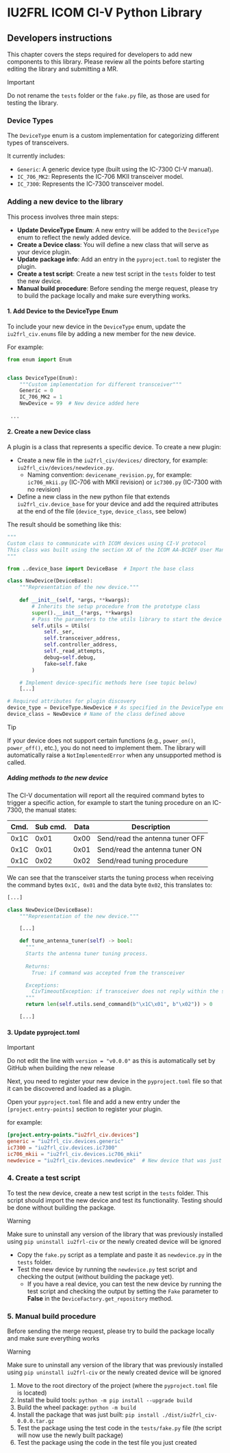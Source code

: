 # IU2FRL ICOM CI-V Python Library

## Developers instructions

This chapter covers the steps required for developers to add new components to this library. Please review all the points before starting editing the library and submitting a MR.

> [!IMPORTANT]
> Do not rename the `tests` folder or the `fake.py` file, as those are used for testing the library.

### Device Types

The `DeviceType` enum is a custom implementation for categorizing different types of transceivers.

It currently includes:

- `Generic`:  A generic device type (built using the IC-7300 CI-V manual).
- `IC_706_MK2`: Represents the IC-706 MKII transceiver model.
- `IC_7300`: Represents the IC-7300 transceiver model.

### Adding a new device to the library

This process involves three main steps:

- **Update DeviceType Enum**: A new entry will be added to the `DeviceType` enum to reflect the newly added device.
- **Create a Device class**: You will define a new class that will serve as your device plugin.
- **Update package info**: Add an entry in the `pyproject.toml` to register the plugin.
- **Create a test script**: Create a new test script in the `tests` folder to test the new device.
- **Manual build procedure**: Before sending the merge request, please try to build the package locally and make sure everything works.

#### 1. Add Device to the DeviceType Enum

To include your new device in the `DeviceType` enum, update the `iu2frl_civ.enums` file by adding a new member for the new device.

For example:

```python
from enum import Enum


class DeviceType(Enum):
    """Custom implementation for different transceiver"""
    Generic = 0
    IC_706_MK2 = 1
    NewDevice = 99  # New device added here
 
 ...
```

#### 2. Create a new Device class

A plugin is a class that represents a specific device. To create a new plugin:

- Create a new file in the `iu2frl_civ/devices/` directory, for example: `iu2frl_civ/devices/newdevice.py`.
  - Naming convention: `devicename_revision.py`, for example: `ic706_mkii.py` (IC-706 with MKII revision) or `ic7300.py` (IC-7300 with no revision)
- Define a new class in the new python file that extends `iu2frl_civ.device_base` for your device and add the required attributes at the end of the file (`device_type`, `device_class`, see below)

The result should be something like this:

```python
"""
Custom class to communicate with ICOM devices using CI-V protocol
This class was built using the section XX of the ICOM AA-BCDEF User Manual
"""

from ..device_base import DeviceBase  # Import the base class

class NewDevice(DeviceBase):
    """Representation of the new device."""
    
    def __init__(self, *args, **kwargs):
        # Inherits the setup procedure from the prototype class
        super().__init__(*args, **kwargs)
        # Pass the parameters to the utils library to start the device
        self.utils = Utils(
            self._ser,
            self.transceiver_address,
            self.controller_address,
            self._read_attempts, 
            debug=self.debug, 
            fake=self.fake
        )

    # Implement device-specific methods here (see topic below)
    [...]

# Required attributes for plugin discovery
device_type = DeviceType.NewDevice # As specified in the DeviceType enum
device_class = NewDevice # Name of the class defined above
```

> [!TIP]
> If your device does not support certain functions (e.g., `power_on()`, `power_off()`, etc.), you do not need to implement them. The library will automatically raise a `NotImplementedError` when any unsupported method is called.

##### Adding methods to the new device

The CI-V documentation will report all the required command bytes to trigger a specific action, for example to start the tuning procedure on an IC-7300, the manual states:

| Cmd. | Sub cmd. | Data |            Description          |
|------|----------|------|---------------------------------|
| 0x1C |   0x01   | 0x00 | Send/read the antenna tuner OFF |
| 0x1C |   0x01   | 0x01 | Send/read the antenna tuner ON  |
| 0x1C |   0x02   | 0x02 | Send/read tuning procedure      |

We can see that the transceiver starts the tuning process when receiving the command bytes `0x1C, 0x01` and the data byte `0x02`, this translates to:

```python
[...]

class NewDevice(DeviceBase):
    """Representation of the new device."""

    [...]

    def tune_antenna_tuner(self) -> bool:
      """
      Starts the antenna tuner tuning process.
      
      Returns:
        True: if command was accepted from the transceiver

      Exceptions:
        CivTimeoutException: if transceiver does not reply within the specified time
      """
      return len(self.utils.send_command(b"\x1C\x01", b"\x02")) > 0

    [...]
```

#### 3. Update pyproject.toml

> [!IMPORTANT]
> Do not edit the line with `version = "v0.0.0"` as this is automatically set by GitHub when building the new release

Next, you need to register your new device in the `pyproject.toml` file so that it can be discovered and loaded as a plugin.

Open your `pyproject.toml` file and add a new entry under the `[project.entry-points]` section to register your plugin.

for example:

```toml
[project.entry-points."iu2frl_civ.devices"]
generic = "iu2frl_civ.devices.generic"
ic7300 = "iu2frl_civ.devices.ic7300"
ic706_mkii = "iu2frl_civ.devices.ic706_mkii"
newdevice = "iu2frl_civ.devices.newdevice"  # New device that was just added
```

### 4. Create a test script

To test the new device, create a new test script in the `tests` folder. This script should import the new device and test its functionality. Testing should be done without building the package.

> [!WARNING]
> Make sure to uninstall any version of the library that was previously installed using `pip uninstall iu2frl-civ` or the newly created device will be ignored

- Copy the `fake.py` script as a template and paste it as `newdevice.py` in the `tests` folder.
- Test the new device by running the `newdevice.py` test script and checking the output (without building the package yet).
  - If you have a real device, you can test the new device by running the test script and checking the output by setting the `Fake` parameter to **False** in the `DeviceFactory.get_repository` method.

### 5. Manual build procedure

Before sending the merge request, please try to build the package locally and make sure everything works

> [!WARNING]
> Make sure to uninstall any version of the library that was previously installed using `pip uninstall iu2frl-civ` or the newly created device will be ignored

1. Move to the root directory of the project (where the `pyproject.toml` file is located)
2. Install the build tools: `python -m pip install --upgrade build`
3. Build the wheel package: `python -m build`
4. Install the package that was just built: `pip install ./dist/iu2frl_civ-0.0.0.tar.gz`
5. Test the package using the test code in the `tests/fake.py` file (the script will now use the newly built package)
6. Test the package using the code in the test file you just created
